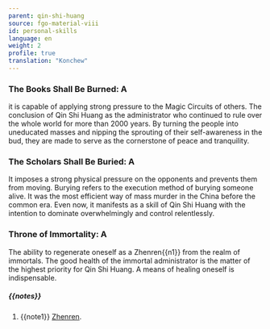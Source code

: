 ```yaml
---
parent: qin-shi-huang
source: fgo-material-viii
id: personal-skills
language: en
weight: 2
profile: true
translation: "Konchew"
---
```


### The Books Shall Be Burned: A

it is capable of applying strong pressure to the Magic Circuits of others.
The conclusion of Qin Shi Huang as the administrator who continued to rule over the whole world for more than 2000 years.
By turning the people into uneducated masses and nipping the sprouting of their self-awareness in the bud, they are made to serve as the cornerstone of peace and tranquility.
 
### The Scholars Shall Be Buried: A

It imposes a strong physical pressure on the opponents and prevents them from moving.
Burying refers to the execution method of burying someone alive. It was the most efficient way of mass murder in the China before the common era. Even now, it manifests as a skill of Qin Shi Huang with the intention to dominate overwhelmingly and control relentlessly.
 
### Throne of Immortality: A

The ability to regenerate oneself as a Zhenren{{n1}} from the realm of immortals.
The good health of the immortal administrator is the matter of the highest priority for Qin Shi Huang. A means of healing oneself is indispensable.

##### {{notes}}

1. {{note1}} [Zhenren](https://en.wikipedia.org/wiki/Zhenren).
